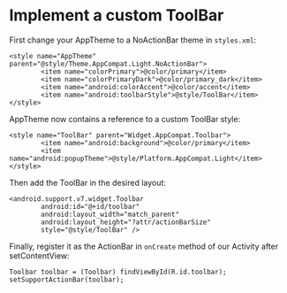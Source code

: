 # Implement a custom ToolBar

First change your AppTheme to a NoActionBar theme in `styles.xml`: 

```
<style name="AppTheme" parent="@style/Theme.AppCompat.Light.NoActionBar">
        <item name="colorPrimary">@color/primary</item>
        <item name="colorPrimaryDark">@color/primary_dark</item>
        <item name="android:colorAccent">@color/accent</item>
        <item name="android:toolbarStyle">@style/ToolBar</item>
</style>
``` 
AppTheme now contains a reference to a custom ToolBar style: 
```
<style name="ToolBar" parent="Widget.AppCompat.Toolbar">
        <item name="android:background">@color/primary</item>
        <item name="android:popupTheme">@style/Platform.AppCompat.Light</item>
</style>
``` 

Then add the ToolBar in the desired layout: 
```
<android.support.v7.widget.Toolbar
        android:id="@+id/toolbar"
        android:layout_width="match_parent"
        android:layout_height="?attr/actionBarSize"
        style="@style/ToolBar" />
```

Finally, register it as the ActionBar in `onCreate` method of our Activity after setContentView: 
```
Toolbar toolbar = (Toolbar) findViewById(R.id.toolbar);
setSupportActionBar(toolbar);
``` 
        
